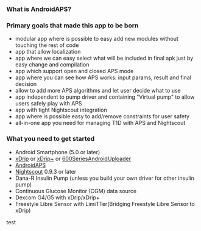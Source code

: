 ###  What is AndroidAPS?

###  Primary goals that made this app to be born

* modular app where is possible to easy add new modules without touching the rest of code
* app that allow localization
* app where we can easy select what will be included in final apk just by easy change and compilation
* app which support open and closed APS mode
* app where you can see how APS works: input params, result and final decision
* allow to add more APS algorithms and let user decide what to use
* app independent to pump driver and containing "Virtual pump" to allow users safely play with APS
* app with tight Nightscout integration
* app where is possible easy to add/remove constraints for user safety
* all-in-one app you need for managing T1D with APS and Nightscout

###  What you need to get started

* Android Smartphone (5.0 or later)
 * [xDrip](http://stephenblackwasalreadytaken.github.io/xDrip/) or [xDrip+](https://github.com/jamorham/xDrip-plus) or [600SeriesAndroidUploader](https://github.com/pazaan/600SeriesAndroidUploader)
 * [AndroidAPS](https://github.com/MilosKozak/AndroidAPS)
* [Nightscout](https://github.com/nightscout/cgm-remote-monitor) 0.9.3 or later
* Dana-R Insulin Pump (unless you build your own driver for other insulin pump)
* Continuous Glucose Monitor (CGM) data source
 * Dexcom G4/G5 with xDrip/xDrip+
 * Freestyle Libre Sensor with LimiTTer(Bridging Freestyle Libre Sensor to xDrip)

test